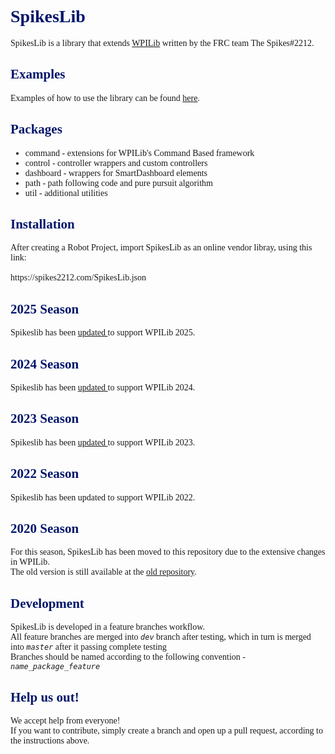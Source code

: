 <body style="font-family: Calibri">
<h1 style="color: #00156B">SpikesLib</h1>
SpikesLib is a library that extends <a href="https://github.com/wpilibsuite/allwpilib">WPILib</a> written by the FRC team The
Spikes#2212.

<h2 style="color: #00156B;">Examples</h2>
Examples of how to use the library can be
found <a href = "https://github.com/Spikes-2212-Programming-Guild/SpikesLib2-Examples">here</a>.

<h2 style="color: #00156B;">Packages</h2>

- command - extensions for WPILib's Command Based framework
- control - controller wrappers and custom controllers
- dashboard - wrappers for SmartDashboard elements
- path - path following code and pure pursuit algorithm
- util - additional utilities

<h2 style="color: #00156B;">Installation</h2>
After creating a Robot Project, import SpikesLib as an online vendor libray, using this link: <br> <br>
https://spikes2212.com/SpikesLib.json

<h2 style="color: #00156B;">2025 Season</h2>

Spikeslib has been <a href = "https://github.com/Spikes-2212-Programming-Guild/SpikesLib2/compare/v4.1.0...v5.0.0-beta"> updated </a> to support WPILib 2025.

<h2 style="color: #00156B;">2024 Season</h2>

Spikeslib has been <a href = "https://github.com/Spikes-2212-Programming-Guild/SpikesLib2/compare/v3.2.1...v4.1.0">
updated </a> to support WPILib 2024.

<h2 style="color: #00156B;">2023 Season</h2>

Spikeslib has been <a href = "https://github.com/Spikes-2212-Programming-Guild/SpikesLib2/compare/v2.0.0...v3.0.0">
updated </a> to support WPILib 2023.

<h2 style="color: #00156B;">2022 Season</h2>

Spikeslib has been updated to support WPILib 2022.

<h2 style="color: #00156B;" >2020 Season</h2>

For this season, SpikesLib has been moved to this repository due to the extensive changes in WPILib. <br>
The old version is still available at the [old repository](https://github.com/Spikes-2212-Programming-Guild/SpikesLib).

<h2 style="color: #00156B;">Development</h2>
SpikesLib is developed in a feature branches workflow. <br>
All feature branches are merged into <code><i>dev</i></code> branch after testing, which in turn is merged into
<code><i>master</i></code> after it passing complete testing <br>
Branches should be named according to the following convention - <code><i>name_package_feature</i></code>

<h2 style="color: #00156B;">Help us out!</h2>
We accept help from everyone! <br>
If you want to contribute, simply create a branch and open up a pull request, according to the instructions above.

</body>
